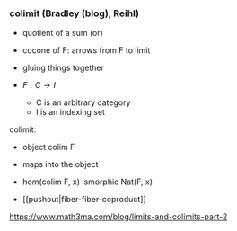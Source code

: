 ### colimit (Bradley (blog), Reihl)
- quotient of a sum (or)
- cocone of F: arrows from F to limit
- gluing things together

- $F: C \rightarrow I$
  - C is an arbitrary category
  - I is an indexing set 
  
colimit:
- object colim F
- maps into the object

- hom(colim F, x) ismorphic Nat(F, x)
- [[pushout|fiber-fiber-coproduct]]


https://www.math3ma.com/blog/limits-and-colimits-part-2